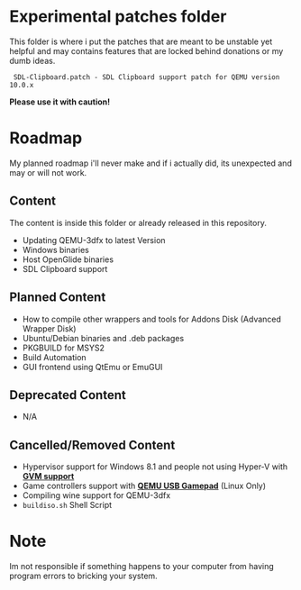 # Experimental patches folder
This folder is where i put the patches that are meant to be unstable yet helpful and may contains features that are locked behind donations or my dumb ideas.

     SDL-Clipboard.patch - SDL Clipboard support patch for QEMU version 10.0.x 

**Please use it with caution!**

# Roadmap
My planned roadmap i'll never make and if i actually did, its unexpected and may or will not work.
## Content
The content is inside this folder or already released in this repository.
- Updating QEMU-3dfx to latest Version
- Windows binaries
- Host OpenGlide binaries
- SDL Clipboard support

## Planned Content
- How to compile other wrappers and tools for Addons Disk (Advanced Wrapper Disk)
- Ubuntu/Debian binaries and .deb packages
- PKGBUILD for MSYS2
- Build Automation
- GUI frontend using QtEmu or EmuGUI

## Deprecated Content
- N/A

## Cancelled/Removed Content
- Hypervisor support for Windows 8.1 and people not using Hyper-V with [**GVM support**](https://github.com/qemu-gvm/qemu-gvm)
- Game controllers support with [**QEMU USB Gamepad**](https://www.reddit.com/r/VFIO/comments/878ymp/gamepad_support_in_qemu/?rdt=42637) (Linux Only)
- Compiling wine support for QEMU-3dfx
- `buildiso.sh` Shell Script

# Note
Im not responsible if something happens to your computer from having program errors to bricking your system.
